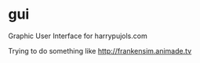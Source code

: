 # gui
Graphic User Interface for harrypujols.com

Trying to do something like
http://frankensim.animade.tv

